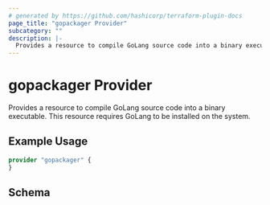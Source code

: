 ```yaml
---
# generated by https://github.com/hashicorp/terraform-plugin-docs
page_title: "gopackager Provider"
subcategory: ""
description: |-
  Provides a resource to compile GoLang source code into a binary executable. This resource requires GoLang to be installed on the system.
---
```


# gopackager Provider

Provides a resource to compile GoLang source code into a binary executable. This resource requires GoLang to be installed on the system.

## Example Usage

```terraform
provider "gopackager" {
}
```

<!-- schema generated by tfplugindocs -->
## Schema
